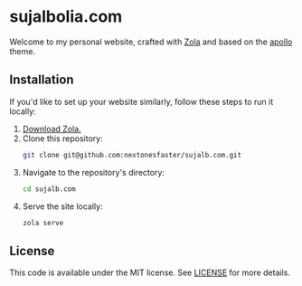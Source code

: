 # sujalbolia.com

Welcome to my personal website, crafted with [Zola](https://www.getzola.org/) and based on the [apollo](https://www.getzola.org/themes/apollo/) theme.

## Installation

If you'd like to set up your website similarly, follow these steps to run it locally:

1. [Download Zola.](https://www.getzola.org/documentation/getting-started/installation/)
2. Clone this repository:
    ```sh
    git clone git@github.com:nextonesfaster/sujalb.com.git
    ```
3. Navigate to the repository's directory:
    ```sh
    cd sujalb.com
    ```
4. Serve the site locally:
    ```sh
    zola serve
    ```

## License

This code is available under the MIT license. See [LICENSE](LICENSE.md) for more details.
